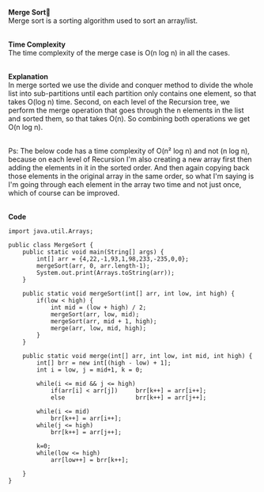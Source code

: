 **Merge Sort🎂**<br>
Merge sort is a sorting algorithm used to sort an array/list.<br><br>

**Time Complexity**<br>
The time complexity of the merge case is O(n log n) in all the cases.<br><br>

**Explanation**<br>
In merge sorted we use the divide and conquer method to divide the whole list into sub-partitions until each partition only contains one element,
so that takes O(log n) time. Second, on each level of the Recursion tree, we perform the merge operation that goes through the n elements in the list 
and sorted them, so that takes O(n). So combining both operations we get O(n log n).<br><br>

Ps: The below code has a time complexity of O(n² log n) and not (n log n), because on each level of Recursion I'm 
also creating a new array first then adding the elements in it in the sorted order. And then again copying back those elements in the original array
in the same order, so what I'm saying is I'm going through each element in the array two time and not just once, which of course can be improved. <br><br>


**Code**<br>
```
import java.util.Arrays;

public class MergeSort {
    public static void main(String[] args) {
        int[] arr = {4,22,-1,93,1,98,233,-235,0,0};
        mergeSort(arr, 0, arr.length-1);
        System.out.print(Arrays.toString(arr));
    }

    public static void mergeSort(int[] arr, int low, int high) {
        if(low < high) {
            int mid = (low + high) / 2;
            mergeSort(arr, low, mid);
            mergeSort(arr, mid + 1, high);
            merge(arr, low, mid, high);
        }
    }

    public static void merge(int[] arr, int low, int mid, int high) {
        int[] brr = new int[(high - low) + 1];
        int i = low, j = mid+1, k = 0;

        while(i <= mid && j <= high)
            if(arr[i] < arr[j])     brr[k++] = arr[i++];
            else                    brr[k++] = arr[j++];

        while(i <= mid)
            brr[k++] = arr[i++];
        while(j <= high)
            brr[k++] = arr[j++];

        k=0;
        while(low <= high)
            arr[low++] = brr[k++];

    }
}
```
